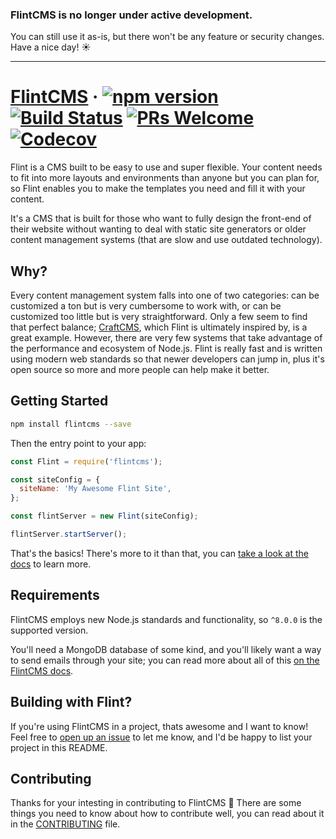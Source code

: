 ### FlintCMS is no longer under active development.

You can still use it as-is, but there won't be any feature or security changes. Have a nice day! :sunny:

---

# [FlintCMS](https://flintcms.co) &middot; [![npm version](https://img.shields.io/npm/v/flintcms.svg?style=flat)](https://www.npmjs.com/package/flintcms) [![Build Status](https://img.shields.io/travis/JasonEtco/flintcms/master.svg)](https://travis-ci.org/JasonEtco/flintcms) [![PRs Welcome](https://img.shields.io/badge/PRs-welcome-brightgreen.svg)](CONTRIBUTING.md) [![Codecov](https://img.shields.io/codecov/c/github/JasonEtco/flintcms.svg)](https://codecov.io/gh/JasonEtco/flintcms/)

Flint is a CMS built to be easy to use and super flexible. Your content needs to fit into more layouts and environments than anyone but you can plan for, so Flint enables you to make the templates you need and fill it with your content.

It's a CMS that is built for those who want to fully design the front-end of their website without wanting to deal with static site generators or older content management systems (that are slow and use outdated technology).

## Why?

Every content management system falls into one of two categories: can be customized a ton but is very cumbersome to work with, or can be customized too little but is very straightforward. Only a few seem to find that perfect balance; [CraftCMS](https://craftcms.com), which Flint is ultimately inspired by, is a great example. However, there are very few systems that take advantage of the performance and ecosystem of Node.js. Flint is really fast and is written using modern web standards so that newer developers can jump in, plus it's open source so more and more people can help make it better.

## Getting Started

```bash
npm install flintcms --save
```

Then the entry point to your app:
```js
const Flint = require('flintcms');

const siteConfig = {
  siteName: 'My Awesome Flint Site',
};

const flintServer = new Flint(siteConfig);

flintServer.startServer();
```

That's the basics! There's more to it than that, you can [take a look at the docs](https://flintcms.co/docs) to learn more.

## Requirements

FlintCMS employs new Node.js standards and functionality, so `^8.0.0` is the supported version.

You'll need a MongoDB database of some kind, and you'll likely want a way to send emails through your site; you can read more about all of this [on the FlintCMS docs](https://flintcms.co/docs/).

## Building with Flint?

If you're using FlintCMS in a project, thats awesome and I want to know! Feel free to [open up an issue](https://github.com/JasonEtco/flintcms/issues/new) to let me know, and I'd be happy to list your project in this README.

## Contributing

Thanks for your intesting in contributing to FlintCMS :sparkling_heart: There are some things you need to know about how to contribute well, you can read about it in the [CONTRIBUTING](https://github.com/JasonEtco/flintcms/blob/master/.github/CONTRIBUTING.md) file.
